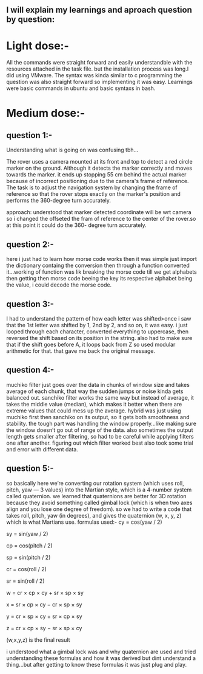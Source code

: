 ## I will explain my learnings and aproach question by question:

# Light dose:-
All the commands were straight forward and easily understandble with the resources attached in the task file.
but the installation process was long.I did using VMware.
The syntax was kinda similar to c programming the question was also straight forward so implementing it was easy.
Learnings were basic commands in ubuntu and basic syntaxs in bash.

# Medium dose:-

## question 1:-
Understanding what is going on was confusing tbh...

The rover uses a camera mounted at its front and top to detect a red circle marker on the ground. Although it detects the marker correctly and moves towards the marker. it ends up stopping 55 cm behind the actual marker because of incorrect positioning due to the camera's frame of reference. The task is to adjust the navigation system by changing the frame of reference so that the rover stops exactly on the marker's position and performs the 360-degree turn accurately.

approach:
understood that marker detected coordinate will be wrt camera so i changed the offseted the fram of reference to the center of the rover.so at this point it could do the 360- degree turn accurately.

## question 2:-
here i just had to learn how morse code works then it was simple just import the dictionary containg the conversion then through a function converted it...working of function was lik breaking the morse code till we get alphabets then getting then morse code beeing the key its respective alphabet being the value, i could decode the morse code.

## question 3:-
I had to understand the pattern of how each letter was shifted>once i saw that the 1st letter was shifted by 1, 2nd by 2, and so on, it was easy. i just looped through each character, converted everything to uppercase, then reversed the shift based on its position in the string. also had to make sure that if the shift goes before A, it loops back from Z so used modular arithmetic for that. that gave me back the original message.

## question 4:-
muchiko filter just goes over the data in chunks of window size and takes average of each chunk, that way the sudden jumps or noise kinda gets balanced out. sanchiko filter works the same way but instead of average, it takes the middle value (median), which makes it better when there are extreme values that could mess up the average. hybrid was just using muchiko first then sanchiko on its output, so it gets both smoothness and stability.
the tough part was handling the window properly…like making sure the window doesn’t go out of range of the data. also sometimes the output length gets smaller after filtering, so had to be careful while applying filters one after another. figuring out which filter worked best also took some trial and error with different data.

## question 5:-
so basically here we’re converting our rotation system (which uses roll, pitch, yaw — 3 values) into the Martian style, which is a 4-number system called quaternion. we learned that quaternions are better for 3D rotation because they avoid something called gimbal lock (which is when two axes align and you lose one degree of freedom). so we had to write a code that takes roll, pitch, yaw (in degrees), and gives the quaternion (w, x, y, z) which is what Martians use.
formulas used:-
cy = cos(yaw / 2)

sy = sin(yaw / 2)

cp = cos(pitch / 2)

sp = sin(pitch / 2)

cr = cos(roll / 2)

sr = sin(roll / 2)

w = cr × cp × cy + sr × sp × sy

x = sr × cp × cy − cr × sp × sy

y = cr × sp × cy + sr × cp × sy

z = cr × cp × sy − sr × sp × cy

(w,x,y,z) is the final result

i understood what a gimbal lock was and why quaternion are used and tried understanding these formulas and how it was derived but dint understand a thing...but after getting to know these formulas it was just plug and play.

